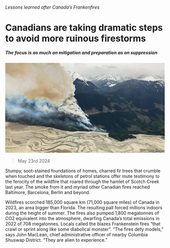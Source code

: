 ###### Lessons learned after Canada’s Frankenfires

# Canadians are taking dramatic steps to avoid more ruinous firestorms 

##### The focus is as much on mitigation and preparation as on suppression 

![image](images/20240525_AMP503.jpg) 

> May 23rd 2024 

Stumpy, soot-stained foundations of homes, charred fir trees that crumble when touched and the skeletons of petrol stations offer mute testimony to the ferocity of the wildfire that roared through the hamlet of Scotch Creek last year. The smoke from it and myriad other Canadian fires reached Baltimore, Barcelona, Berlin and beyond. 

Wildfires scorched 185,000 square km (71,000 square miles) of Canada in 2023, an area bigger than Florida. The resulting pall forced millions indoors during the height of summer. The fires also pumped 1,800 megatonnes of CO2 equivalent into the atmosphere, dwarfing Canada’s total emissions in 2022 of 708 megatonnes. Locals called the blazes Frankenstein fires “that crawl or sprint along like some diabolical monster”. “The fires defy models,” says John MacLean, chief administrative officer of nearby Columbia Shuswap District. “They are alien to experience.” 

